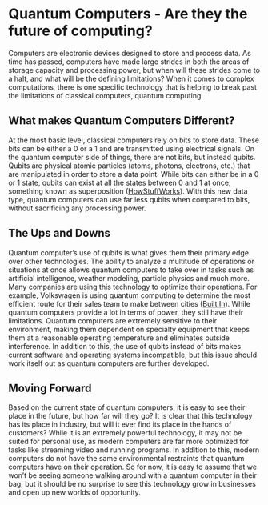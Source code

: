 # Quantum Computers - Are they the future of computing?
Computers are electronic devices designed to store and process data. As time has passed, computers have made large strides in both the areas of storage capacity and processing power, but when will these strides come to a halt, and what will be the defining limitations? When it comes to complex computations, there is one specific technology that is helping to break past the limitations of classical computers, quantum computing.
## What makes Quantum Computers Different?
At the most basic level, classical computers rely on bits to store data. These bits can be either a 0 or a 1 and are transmitted using electrical signals. On the quantum computer side of things, there are not bits, but instead qubits. Qubits are physical atomic particles (atoms, photons, electrons, etc.) that are manipulated in order to store a data point. While bits can either be in a 0 or 1 state, qubits can exist at all the states between 0 and 1 at once, something known as superposition ([HowStuffWorks](https://computer.howstuffworks.com/quantum-computer1.htm)). With this new data type, quantum computers can use far less qubits when compared to bits, without sacrificing any processing power. 
## The Ups and Downs
Quantum computer’s use of qubits is what gives them their primary edge over other technologies. The ability to analyze a multitude of operations or situations at once allows quantum computers to take over in tasks such as artificial intelligence, weather modeling, particle physics and much more. Many companies are using this technology to optimize their operations. For example, Volkswagen is using quantum computing to determine the most efficient route for their sales team to make between cities ([Built In](https://builtin.com/hardware/quantum-computing-applications)). While quantum computers provide a lot in terms of power, they still have their limitations. Quantum computers are extremely sensitive to their environment, making them dependent on specialty equipment that keeps them at a reasonable operating temperature and eliminates outside interference. In addition to this, the use of qubits instead of bits makes current software and operating systems incompatible, but this issue should work itself out as quantum computers are further developed.
## Moving Forward
Based on the current state of quantum computers, it is easy to see their place in the future, but how far will they go? It is clear that this technology has its place in industry, but will it ever find its place in the hands of customers? While it is an extremely powerful technology, it may not be suited for personal use, as modern computers are far more optimized for tasks like streaming video and running programs. In addition to this, modern computers do not have the same environmental restraints that quantum computers have on their operation. So for now, it is easy to assume that we won’t be seeing someone walking around with a quantum computer in their bag, but it should be no surprise to see this technology grow in businesses and open up new worlds of opportunity.
